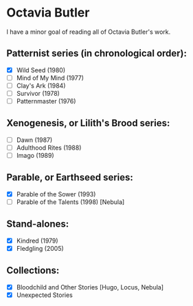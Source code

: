 # Octavia Butler

I have a minor goal of reading all of Octavia Butler's work.

## Patternist series (in chronological order):
- [x] Wild Seed (1980)
- [ ] Mind of My Mind (1977)
- [ ] Clay's Ark (1984)
- [ ] Survivor (1978)
- [ ] Patternmaster (1976)

## Xenogenesis, or Lilith's Brood series:
- [ ] Dawn (1987)
- [ ] Adulthood Rites (1988)
- [ ] Imago (1989)

## Parable, or Earthseed series:
- [x] Parable of the Sower (1993)
- [ ] Parable of the Talents (1998) [Nebula]

## Stand-alones:
- [x] Kindred (1979)
- [x] Fledgling (2005)

## Collections:
- [x] Bloodchild and Other Stories [Hugo, Locus, Nebula]
- [x] Unexpected Stories

